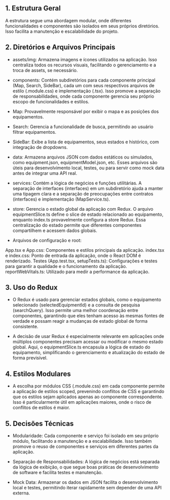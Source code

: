 ## 1. Estrutura Geral
A estrutura segue uma abordagem modular, onde diferentes funcionalidades e componentes são isolados em seus próprios diretórios. Isso facilita a manutenção e escalabilidade do projeto.

## 2. Diretórios e Arquivos Principais
- assets/img: Armazena imagens e ícones utilizados na aplicação. Isso centraliza todos os recursos visuais, facilitando o gerenciamento e a troca de assets, se necessário.

- components: Contém subdiretórios para cada componente principal (Map, Search, SideBar), cada um com seus respectivos arquivos de estilo (.module.css) e implementação (.tsx). Isso promove a separação de responsabilidades, onde cada componente gerencia seu próprio escopo de funcionalidades e estilos.

-  Map: Provavelmente responsável por exibir o mapa e as posições dos equipamentos.
-  Search: Gerencia a funcionalidade de busca, permitindo ao usuário filtrar equipamentos.
-  SideBar: Exibe a lista de equipamentos, seus estados e histórico, com integração de dropdowns.
- data: Armazena arquivos JSON com dados estáticos ou simulados, como equipment.json, equipmentModel.json, etc. Esses arquivos são úteis para desenvolvimento local, testes, ou para servir como mock data antes de integrar uma API real.

- services: Contém a lógica de negócios e funções utilitárias. A separação de interfaces (interfaces) em um subdiretório ajuda a manter uma tipagem clara e a separação de preocupações entre contratos (interfaces) e implementação (MapService.ts).

- store: Gerencia o estado global da aplicação com Redux. O arquivo equipmentSlice.ts define o slice de estado relacionado ao equipamento, enquanto index.ts provavelmente configura a store Redux. Essa centralização do estado permite que diferentes componentes compartilhem e acessem dados globais.

- Arquivos de configuração e root:

App.tsx e App.css: Componentes e estilos principais da aplicação.
index.tsx e index.css: Ponto de entrada da aplicação, onde o React DOM é renderizado.
Testes (App.test.tsx, setupTests.ts): Configurações e testes para garantir a qualidade e o funcionamento da aplicação.
reportWebVitals.ts: Utilizado para medir a performance da aplicação.
## 3. Uso do Redux
- O Redux é usado para gerenciar estados globais, como o equipamento selecionado (selectedEquipmentId) e a consulta de pesquisa (searchQuery). Isso permite uma melhor coordenação entre componentes, garantindo que eles tenham acesso às mesmas fontes de verdade e possam reagir a mudanças de estado global de forma consistente.

- A decisão de usar Redux é especialmente relevante em aplicações onde múltiplos componentes precisam acessar ou modificar o mesmo estado global. Aqui, o equipmentSlice.ts encapsula a lógica de estado do equipamento, simplificando o gerenciamento e atualização do estado de forma previsível.

## 4. Estilos Modulares
- A escolha por módulos CSS (.module.css) em cada componente permite a aplicação de estilos scoped, prevenindo conflitos de CSS e garantindo que os estilos sejam aplicados apenas ao componente correspondente. Isso é particularmente útil em aplicações maiores, onde o risco de conflitos de estilos é maior.
## 5. Decisões Técnicas
- Modularidade: Cada componente e serviço foi isolado em seu próprio módulo, facilitando a manutenção e a escalabilidade. Isso também promove o reuso de componentes e serviços em diferentes partes da aplicação.

- Separação de Responsabilidades: A lógica de negócios está separada da lógica de exibição, o que segue boas práticas de desenvolvimento de software e facilita testes e manutenção.

- Mock Data: Armazenar os dados em JSON facilita o desenvolvimento local e testes, permitindo iterar rapidamente sem depender de uma API externa.